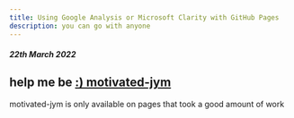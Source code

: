 ```yaml
---
title: Using Google Analysis or Microsoft Clarity with GitHub Pages
description: you can go with anyone
---
```


##### 22th March 2022

## help me be [:) motivated-jym](../more/help.html)
motivated-jym is only available on pages that took a good amount of work  